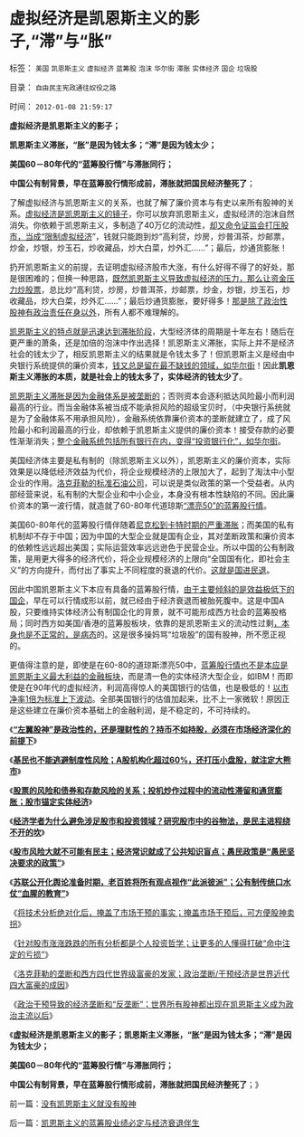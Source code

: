 # 虚拟经济是凯恩斯主义的影子,“滞”与“胀”

标签： `美国` `凯恩斯主义` `虚拟经济` `蓝筹股` `泡沫` `华尔街` `滞胀` `实体经济` `国企` `垃圾股` 

目录： `自由民主宪政通往奴役之路`

时间： `2012-01-08 21:59:17`

**虚拟经济是凯恩斯主义的影子；**

**凯恩斯主义滞胀，“胀”是因为钱太多；“滞”是因为钱太少；**

**美国60－80年代的“蓝筹股行情”与滞胀同行；**

**中国公有制背景，早在蓝筹股行情形成前，滞胀就把国民经济整死了**；

了解虚拟经济与凯恩斯主义的关系，也就了解了廉价资本与有史以来所有股神的关系。[虚拟经济是凯恩斯主义的镜子](../../../2011/9/1/乔布斯只是一种货币现象.md)，你可以放弃凯恩斯主义，虚拟经济的泡沫自然消失。你依赖于凯恩斯主义，多制造了40万亿的流动性，[却又命令证监会打压股市，当成“限制虚拟经济](../../../2012/1/5/股市锚定实体经济，股市的炒作有益无害.md)”，钱就只能跑到炒“高利贷，炒房，炒普洱茶，炒邮票，炒金，炒银，炒玉石，炒收藏品，炒大白菜，炒外汇……”；最后，炒通货膨胀！

扔开凯恩斯主义的前提，去证明虚拟经济股市大涨，有什么好得不得了的好处，那是很困难的；但换一种思路，[既然凯恩斯主义导致虚拟经济的压力，那么让资金压力炒股票](../../../2012/1/5/A股机构化超过60-，还打压小盘股，就注定大熊市.md)，总比炒“高利贷，炒房，炒普洱茶，炒邮票，炒金，炒银，炒玉石，炒收藏品，炒大白菜，炒外汇……”；最后炒通货膨胀，要好得多！[那是除了政治性股神有政治责任在身以外](../../../2012/1/6/经济学者为什么不敢研究股市中的“谷物法”？.md)，所有人都不难理解的。

[凯恩斯主义的特点就是迅速达到滞胀阶段](../../../2011/6/19/炒股抑制通胀，圈钱导致滞胀.md)，大型经济体的周期是十年左右！随后在更严重的萧条，还是加倍的泡沫中作出选择！凯恩斯主义滞胀，实际上并不是经济社会的钱太少了，相反凯恩斯主义的结果就是令钱太多了！但凯恩斯主义是经由中央银行系统提供的廉价资本，[钱又总是留在最不缺钱的领域，如华尔街](../../../2011/1/25/凯恩斯是庇古的“通往奴役之路”.md)！因此**凯恩斯主义滞胀的本质，就是社会上的钱太多了，实体经济的钱太少了**。

[凯恩斯主义滞胀是因为金融体系是被垄断的](../../../2010/10/1/拨乱反正就会有“失去的几十年”——＞比亡国强！.md)；否则资本会逐利抵达风险最小而利润最高的行业。而当金融体系被当成不能承担风险的超级宝贝时，（中央银行系统就是为了金融体系不用承担风险），金融系统依靠廉价资本的垄断就建立了，成了风险最小和利润最高的行业，却依赖于凯恩斯主义提供的廉价资本！接受存款的必要性渐渐消失；[整个金融系统包括所有银行在内，变得“投资银行化”，如华尔街](../../../2011/8/24/巴菲特“向我开炮”当五毛,华尔街奴役全世界.md)。

美国经济体主要是私有制的（除凯恩斯主义以外），凯恩斯主义的廉价资本，实际效果是以降低经济效益为代价，将企业规模经济的上限加大了，起到了淘汰中小型企业的作用。[洛克菲勒的标准石油公司](../../../2012/1/7/洛克菲勒垄断和四代大富豪的共同成因.md)，可以说是类似政策的第一个受益者。从内部经营来说，私有制的大型企业和中小企业，本身没有根本性缺陷的不同。因此廉价资本的第一波行情，就造就了60-80年代道琼斯[“漂亮50”的蓝筹股行情](../../../2008/4/9/机构投资蓝筹泡沫股，是讲政治.md)。

美国60-80年代的蓝筹股行情伴随着[尼克松到卡特时期的严重滞胀](../../../2011/8/12/里根减税灭苏联.md)；而美国的私有机制却不存于中国；因为中国的大型企业就是国有企业，其对垄断政策和廉价资本的依赖性远远超出美国；实际运营效率远远逊色于民营企业。所以中国的公有制政策，是用更大得多的经济代价，将企业规模经济的上限向“全国国有化，即社会主义”的方向提升，而付出了事实上不同程度的衰退的代价。[这就是国进民退](../../../2010/2/22/为什么三亚春节晒白肉成为时尚.md)。

因此中国凯恩斯主义下本应有具备的蓝筹股行情，[由于主要倾斜的是效益极低下的国企](../../../2012/1/5/为什么持币散户，不如持有股票？人为加大的风险！.md)，早在可以行情成形以前，就已经由于经济衰退而被胎死腹中。这是中国A股，只要维持实体经济公有制国企化的背景，就不可能形成西方社会的蓝筹股格局；同时西方如美国/香港的蓝筹股板块，依靠的是凯恩斯主义的流动性过剩[，本身也是不正常的，是病态](../../../2012/1/5/证监会政策过度令A股熊遍全球.md)的。这是很多操妈骂“垃圾股”的国有股神，所不愿正视的。

更值得注意的是，即使是在60-80的道琼斯漂亮50中，[蓝筹股行情也不是本应是凯恩斯主义最大利益的金融板块](../../../2008/3/14/蓝筹投机后果严重.md)，而是清一色的实体经济大型企业，如IBM！而即使是在90年代的虚拟经济，利润高得惊人的美国银行的估值，也是极低的！[以市净率1倍为标准上下波动](../../../2008/3/20/房地产金融股高出国际平均估值水平几十倍.md)。全部美国银行的估值加起来，比不上一家微软！原因正是这些建立在廉价资本基础上的金融利润，是不稳定的，不可持续的。

《[**“左翼股神”是政治性的，还是理财性的？持币不如持股，必须在市场经济深化的前提下**](../../../2012/1/5/“左翼股神”是政治性的，还是理财性的？.md)》

《[**基民也不能逃避制度性风险；A股机构化超过60%，还打压小盘股，就注定大熊市**](../../../2012/1/5/A股机构化超过60-，还打压小盘股，就注定大熊市.md)》

《[**股票的风险和债券和存款风险的关系；投机炒作过程中的流动性滞留和通货膨胀；股市锚定实体经济**](../../../2012/1/5/股市的风险到底有多大？更大的风险从那里来？.md)》

《[**经济学者为什么避免涉足股市和投资领域？研究股市中的谷物法，是民主进程绕不开的坎**](../../../2012/1/5/股市的风险到底有多大？更大的风险从那里来？.md)》

《[**股市风险大就不可能有民主；经济常识就成了公共知识盲点；愚民政策是“愚民坚决要求的政策”**](../../../2012/1/6/股市风险大，中国就不可能有民主.md)》

《[**苏联公开化舆论准备时期，老百姓将所有观点视作“此派彼派”；公有制传统口水仗“血腥的教育”**](../../../2012/1/6/为什么苏联公开化，没有铺平戈尔巴乔夫改革路？.md)》

《[将技术分析绝对化后，掩盖了市场干预的事实；掩盖市场干预后，可方便股神卖拐](../../../2012/1/6/技术分析绝对化的政治意义和股神的奋斗.md)》

《[针对股市涨涨跌跌的所有分析都是个人投资哲学；让更多的人懂得打破“命中注定的亏损”](../../../2012/1/7/“选择命运盒子的技术”和“打破命运盒子的科学”.md)》

《[洛克菲勒的垄断和西方四代世界级富豪的发家；政治垄断/干预经济是世界近代四大富豪的成因](../../../2012/1/7/洛克菲勒垄断和四代大富豪的共同成因.md)》

《[政治干预导致的经济垄断和“反垄断”；世界所有股神都出现在凯恩斯主义成为政治主流以后](../../../2012/1/8/没有凯恩斯主义就没有股神.md)》

《**虚拟经济是凯恩斯主义的影子；凯恩斯主义滞胀，“胀”是因为钱太多；“滞”是因为钱太少；**

**美国60－80年代的“蓝筹股行情”与滞胀同行；**

**中国公有制背景，早在蓝筹股行情形成前，滞胀就把国民经济整死了**；》



前一篇：[没有凯恩斯主义就没有股神](../../../2012/1/8/没有凯恩斯主义就没有股神.md)

后一篇：[凯恩斯主义的蓝筹股业绩必定与经济衰退伴生](../../../2012/1/8/凯恩斯主义的蓝筹股业绩必定与经济衰退伴生.md)